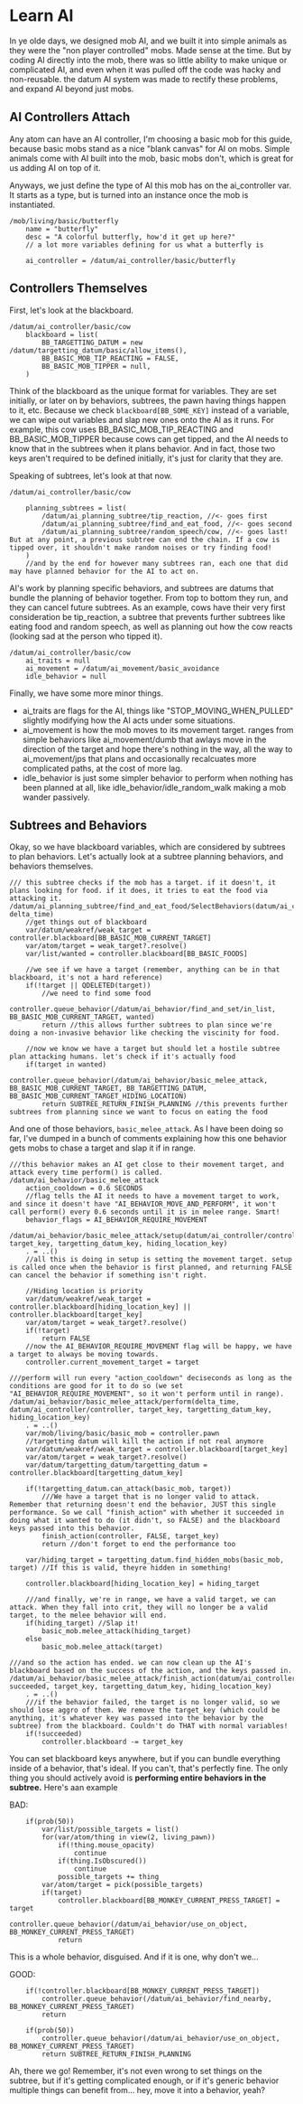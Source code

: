 # Learn AI

In ye olde days, we designed mob AI, and we built it into simple animals as they were the "non player controlled" mobs. Made sense at the time. But by coding AI directly into the mob, there was so little ability to make unique or complicated AI, and even when it was pulled off the code was hacky and non-reusable. the datum AI system was made to rectify these problems, and expand AI beyond just mobs.

## AI Controllers Attach

Any atom can have an AI controller, I'm choosing a basic mob for this guide, because basic mobs stand as a nice "blank canvas" for AI on mobs. Simple animals come with AI built into the mob, basic mobs don't, which is great for us adding AI on top of it.

Anyways, we just define the type of AI this mob has on the ai_controller var. It starts as a type, but is turned into an instance once the mob is instantiated.

```dm
/mob/living/basic/butterfly
	name = "butterfly"
	desc = "A colorful butterfly, how'd it get up here?"
	// a lot more variables defining for us what a butterfly is

	ai_controller = /datum/ai_controller/basic/butterfly
```

## Controllers Themselves

First, let's look at the blackboard.

```dm
/datum/ai_controller/basic/cow
	blackboard = list(
		BB_TARGETTING_DATUM = new /datum/targetting_datum/basic/allow_items(),
		BB_BASIC_MOB_TIP_REACTING = FALSE,
		BB_BASIC_MOB_TIPPER = null,
	)
```

Think of the blackboard as the unique format for variables. They are set initially, or later on by behaviors, subtrees, the pawn having things happen to it, etc. Because we check `blackboard[BB_SOME_KEY]` instead of a variable, we can wipe out variables and slap new ones onto the AI as it runs. For example, this cow uses BB_BASIC_MOB_TIP_REACTING and BB_BASIC_MOB_TIPPER because cows can get tipped, and the AI needs to know that in the subtrees when it plans behavior. And in fact, those two keys aren't required to be defined initially, it's just for clarity that they are.

Speaking of subtrees, let's look at that now.

```dm
/datum/ai_controller/basic/cow

	planning_subtrees = list(
		/datum/ai_planning_subtree/tip_reaction, //<- goes first
		/datum/ai_planning_subtree/find_and_eat_food, //<- goes second
		/datum/ai_planning_subtree/random_speech/cow, //<- goes last! But at any point, a previous subtree can end the chain. If a cow is tipped over, it shouldn't make random noises or try finding food!
	)
	//and by the end for however many subtrees ran, each one that did may have planned behavior for the AI to act on.
```

AI's work by planning specific behaviors, and subtrees are datums that bundle the planning of behavior together. From top to bottom they run, and they can cancel future subtrees. As an example, cows have their very first consideration be tip_reaction, a subtree that prevents further subtrees like eating food and random speech, as well as planning out how the cow reacts (looking sad at the person who tipped it).

```dm
/datum/ai_controller/basic/cow
	ai_traits = null
	ai_movement = /datum/ai_movement/basic_avoidance
	idle_behavior = null

```

Finally, we have some more minor things.
- ai_traits are flags for the AI, things like "STOP_MOVING_WHEN_PULLED" slightly modifying how the AI acts under some situations.
- ai_movement is how the mob moves to its movement target. ranges from simple behaviors like ai_movement/dumb that awlays move in the direction of the target and hope there's nothing in the way, all the way to ai_movement/jps that plans and occasionally recalcuates more complicated paths, at the cost of more lag.
- idle_behavior is just some simpler behavior to perform when nothing has been planned at all, like idle_behavior/idle_random_walk making a mob wander passively.

## Subtrees and Behaviors

Okay, so we have blackboard variables, which are considered by subtrees to plan behaviors. Let's actually look at a subtree planning behaviors, and behaviors themselves.

```dm
/// this subtree checks if the mob has a target. if it doesn't, it plans looking for food. if it does, it tries to eat the food via attacking it.
/datum/ai_planning_subtree/find_and_eat_food/SelectBehaviors(datum/ai_controller/controller, delta_time)
	//get things out of blackboard
	var/datum/weakref/weak_target = controller.blackboard[BB_BASIC_MOB_CURRENT_TARGET]
	var/atom/target = weak_target?.resolve()
	var/list/wanted = controller.blackboard[BB_BASIC_FOODS]

	//we see if we have a target (remember, anything can be in that blackboard, it's not a hard reference)
	if(!target || QDELETED(target))
		//we need to find some food
		controller.queue_behavior(/datum/ai_behavior/find_and_set/in_list, BB_BASIC_MOB_CURRENT_TARGET, wanted)
		return //this allows further subtrees to plan since we're doing a non-invasive behavior like checking the viscinity for food.

	//now we know we have a target but should let a hostile subtree plan attacking humans. let's check if it's actually food
	if(target in wanted)
		controller.queue_behavior(/datum/ai_behavior/basic_melee_attack, BB_BASIC_MOB_CURRENT_TARGET, BB_TARGETTING_DATUM, BB_BASIC_MOB_CURRENT_TARGET_HIDING_LOCATION)
		return SUBTREE_RETURN_FINISH_PLANNING //this prevents further subtrees from planning since we want to focus on eating the food
```

And one of those behaviors, `basic_melee_attack`. As I have been doing so far, I've dumped in a bunch of comments explaining how this one behavior gets mobs to chase a target and slap it if in range.

```dm
///this behavior makes an AI get close to their movement target, and attack every time perform() is called.
/datum/ai_behavior/basic_melee_attack
	action_cooldown = 0.6 SECONDS
	//flag tells the AI it needs to have a movement target to work, and since it doesn't have "AI_BEHAVIOR_MOVE_AND_PERFORM", it won't call perform() every 0.6 seconds until it is in melee range. Smart!
	behavior_flags = AI_BEHAVIOR_REQUIRE_MOVEMENT

/datum/ai_behavior/basic_melee_attack/setup(datum/ai_controller/controller, target_key, targetting_datum_key, hiding_location_key)
	. = ..()
	//all this is doing in setup is setting the movement target. setup is called once when the behavior is first planned, and returning FALSE can cancel the behavior if something isn't right.

	//Hiding location is priority
	var/datum/weakref/weak_target = controller.blackboard[hiding_location_key] || controller.blackboard[target_key]
	var/atom/target = weak_target?.resolve()
	if(!target)
		return FALSE
	//now the AI_BEHAVIOR_REQUIRE_MOVEMENT flag will be happy, we have a target to always be moving towards.
	controller.current_movement_target = target

///perform will run every "action_cooldown" deciseconds as long as the conditions are good for it to do so (we set "AI_BEHAVIOR_REQUIRE_MOVEMENT", so it won't perform until in range).
/datum/ai_behavior/basic_melee_attack/perform(delta_time, datum/ai_controller/controller, target_key, targetting_datum_key, hiding_location_key)
	. = ..()
	var/mob/living/basic/basic_mob = controller.pawn
	//targetting datum will kill the action if not real anymore
	var/datum/weakref/weak_target = controller.blackboard[target_key]
	var/atom/target = weak_target?.resolve()
	var/datum/targetting_datum/targetting_datum = controller.blackboard[targetting_datum_key]

	if(!targetting_datum.can_attack(basic_mob, target))
		///We have a target that is no longer valid to attack. Remember that returning doesn't end the behavior, JUST this single performance. So we call "finish_action" with whether it succeeded in doing what it wanted to do (it didn't, so FALSE) and the blackboard keys passed into this behavior.
		finish_action(controller, FALSE, target_key)
		return //don't forget to end the performance too

	var/hiding_target = targetting_datum.find_hidden_mobs(basic_mob, target) //If this is valid, theyre hidden in something!

	controller.blackboard[hiding_location_key] = hiding_target

	///and finally, we're in range, we have a valid target, we can attack. When they fall into crit, they will no longer be a valid target, to the melee behavior will end.
	if(hiding_target) //Slap it!
		basic_mob.melee_attack(hiding_target)
	else
		basic_mob.melee_attack(target)

///and so the action has ended. we can now clean up the AI's blackboard based on the success of the action, and the keys passed in.
/datum/ai_behavior/basic_melee_attack/finish_action(datum/ai_controller/controller, succeeded, target_key, targetting_datum_key, hiding_location_key)
	. = ..()
	///if the behavior failed, the target is no longer valid, so we should lose aggro of them. We remove the target_key (which could be anything, it's whatever key was passed into the behavior by the subtree) from the blackboard. Couldn't do THAT with normal variables!
	if(!succeeded)
		controller.blackboard -= target_key
```

You can set blackboard keys anywhere, but if you can bundle everything inside of a behavior, that's ideal. If you can't, that's perfectly fine. The only thing you should actively avoid is **performing entire behaviors in the subtree.** Here's aan example

BAD:

```dm
	if(prob(50))
		var/list/possible_targets = list()
		for(var/atom/thing in view(2, living_pawn))
			if(!thing.mouse_opacity)
				continue
			if(thing.IsObscured())
				continue
			possible_targets += thing
		var/atom/target = pick(possible_targets)
		if(target)
			controller.blackboard[BB_MONKEY_CURRENT_PRESS_TARGET] = target
			controller.queue_behavior(/datum/ai_behavior/use_on_object, BB_MONKEY_CURRENT_PRESS_TARGET)
			return
```
This is a whole behavior, disguised. And if it is one, why don't we...

GOOD:

```dm
	if(!controller.blackboard[BB_MONKEY_CURRENT_PRESS_TARGET])
		controller.queue_behavior(/datum/ai_behavior/find_nearby, BB_MONKEY_CURRENT_PRESS_TARGET)
		return

	if(prob(50))
		controller.queue_behavior(/datum/ai_behavior/use_on_object, BB_MONKEY_CURRENT_PRESS_TARGET)
		return SUBTREE_RETURN_FINISH_PLANNING
```
Ah, there we go! Remember, it's not even wrong to set things on the subtree, but if it's getting complicated enough, or if it's generic behavior multiple things can benefit from... hey, move it into a behavior, yeah?
